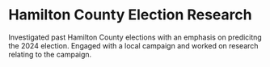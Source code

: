 # Hamilton County Election Research
Investigated past Hamilton County elections with an emphasis on predicitng the 2024 election.
Engaged with a local campaign and worked on research relating to the campaign.


